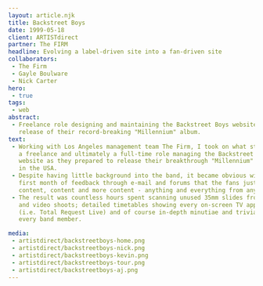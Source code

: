 ```yaml
---
layout: article.njk
title: Backstreet Boys
date: 1999-05-18
client: ARTISTdirect
partner: The FIRM
headline: Evolving a label-driven site into a fan-driven site
collaborators:
 - The Firm
 - Gayle Boulware
 - Nick Carter
hero: 
 - true
tags: 
 - web
abstract:
 - Freelance role designing and maintaining the Backstreet Boys website for the
   release of their record-breaking "Millennium" album.
text:
 - Working with Los Angeles management team The Firm, I took on what started as 
   a freelance and ultimately a full-time role managing the Backstreet Boys 
   website as they prepared to release their breakthrough "Millennium" album 
   in the USA.
 - Despite having little background into the band, it became obvious within the 
   first month of feedback through e-mail and forums that the fans just wanted 
   content, content and more content - anything and everything from anywhere.
 - The result was countless hours spent scanning unused 35mm slides from photo 
   and video shoots; detailed timetables showing every on-screen TV appearance 
   (i.e. Total Request Live) and of course in-depth minutiae and trivia on 
   every band member.

media:
 - artistdirect/backstreetboys-home.png
 - artistdirect/backstreetboys-nick.png
 - artistdirect/backstreetboys-kevin.png
 - artistdirect/backstreetboys-tour.png
 - artistdirect/backstreetboys-aj.png
---
```

